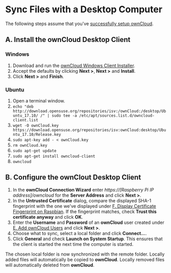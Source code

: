 # Sync Files with a Desktop Computer
The following steps assume that you've [successfully setup ownCloud](../README.md).

## A. Install the ownCloud Desktop Client

### Windows

1. Download and run the [ownCloud Windows Client Installer](https://download.owncloud.com/desktop/stable/ownCloud-2.4.0.8894-setup.exe).
2. Accept the defaults by clicking **Next >**, **Next >** and **Install**.
3. Click **Next >** and **Finish**.

### Ubuntu

1. Open a terminal window.
2. `echo "deb http://download.opensuse.org/repositories/isv:/ownCloud:/desktop/Ubuntu_17.10/ /" | sudo tee -a /etc/apt/sources.list.d/owncloud-client.list`
3. `wget -O ownCloud.key https://download.opensuse.org/repositories/isv:ownCloud:desktop/Ubuntu_17.10/Release.key`
4. `sudo apt-key add - < ownCloud.key`
5. `rm ownCloud.key`
6. `sudo apt-get update`
7. `sudo apt-get install owncloud-client`
8. `owncloud`

## B. Configure the ownClout Desktop Client 
1. In the **ownCloud Connection Wizard** enter *https://[Raspberry Pi IP address]/owncloud* for the
   **Server Address** and click **Next >**.
2. In the **Untrusted Certificate** dialog, compare the displayed SHA-1 fingerprint with the one we've displayed
   under
   [F. Display Certificate Fingerprint on Raspbian](../README.md#f-display-cerificate-fingerprint-on-raspbian).
   If the fingerprint matches, check **Trust this certificate anyway** and click **OK**.
3. Enter the **Username** and **Password** of an **ownCloud** user created under
   [E. Add ownCloud Users](../README.md#e-add-owncloud-users) and click **Next >**.
4. Choose what to sync, select a local folder and click **Connect...**.
5. Click **General** and check **Launch on System Startup**. This ensures that the client is started the next time the
   computer is started.  

The chosen local folder is now synchronized with the remote folder. Locally added files will automatically be
copied to **ownCloud**. Locally removed files will automatically deleted from **ownCloud**. 
